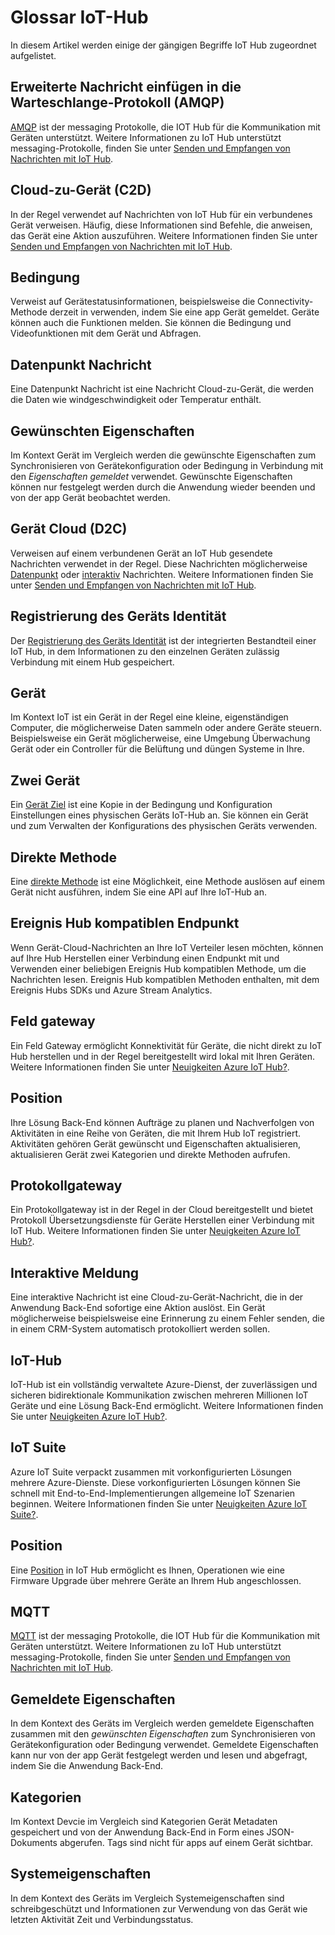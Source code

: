 <properties
 pageTitle="Leitfaden für Entwickler - Glossar | Microsoft Azure"
 description="Ein Glossar allgemeine IoT Hub für Ausdrücke"
 services="iot-hub"
 documentationCenter=".net"
 authors="dominicbetts"
 manager="timlt"
 editor=""/>

<tags
 ms.service="iot-hub"
 ms.devlang="multiple"
 ms.topic="article"
 ms.tgt_pltfrm="na"
 ms.workload="na"
 ms.date="09/30/2016" 
 ms.author="dobett"/>

# <a name="glossary-of-iot-hub-terms"></a>Glossar IoT-Hub

In diesem Artikel werden einige der gängigen Begriffe IoT Hub zugeordnet aufgelistet.

## <a name="advanced-message-queueing-protocol-amqp"></a>Erweiterte Nachricht einfügen in die Warteschlange-Protokoll (AMQP)

[AMQP](https://www.amqp.org/) ist der messaging Protokolle, die IOT Hub für die Kommunikation mit Geräten unterstützt. Weitere Informationen zu IoT Hub unterstützt messaging-Protokolle, finden Sie unter [Senden und Empfangen von Nachrichten mit IoT Hub](iot-hub-devguide-messaging.md).

## <a name="cloud-to-device-c2d"></a>Cloud-zu-Gerät (C2D)

In der Regel verwendet auf Nachrichten von IoT Hub für ein verbundenes Gerät verweisen. Häufig, diese Informationen sind Befehle, die anweisen, das Gerät eine Aktion auszuführen. Weitere Informationen finden Sie unter [Senden und Empfangen von Nachrichten mit IoT Hub](iot-hub-devguide-messaging.md).

## <a name="condition"></a>Bedingung

Verweist auf Gerätestatusinformationen, beispielsweise die Connectivity-Methode derzeit in verwenden, indem Sie eine app Gerät gemeldet. Geräte können auch die Funktionen melden. Sie können die Bedingung und Videofunktionen mit dem Gerät und Abfragen.

## <a name="data-point-message"></a>Datenpunkt Nachricht

Eine Datenpunkt Nachricht ist eine Nachricht Cloud-zu-Gerät, die werden die Daten wie windgeschwindigkeit oder Temperatur enthält.

## <a name="desired-properties"></a>Gewünschten Eigenschaften

Im Kontext Gerät im Vergleich werden die gewünschte Eigenschaften zum Synchronisieren von Gerätekonfiguration oder Bedingung in Verbindung mit den *Eigenschaften gemeldet* verwendet. Gewünschte Eigenschaften können nur festgelegt werden durch die Anwendung wieder beenden und von der app Gerät beobachtet werden. 

## <a name="device-to-cloud-d2c"></a>Gerät Cloud (D2C)

Verweisen auf einem verbundenen Gerät an IoT Hub gesendete Nachrichten verwendet in der Regel. Diese Nachrichten möglicherweise [Datenpunkt](#data-point-message) oder [interaktiv](#interactive-message) Nachrichten. Weitere Informationen finden Sie unter [Senden und Empfangen von Nachrichten mit IoT Hub](iot-hub-devguide-messaging.md).

## <a name="device-identity-registry"></a>Registrierung des Geräts Identität

Der [Registrierung des Geräts Identität](iot-hub-devguide-identity-registry.md) ist der integrierten Bestandteil einer IoT Hub, in dem Informationen zu den einzelnen Geräten zulässig Verbindung mit einem Hub gespeichert.

## <a name="device"></a>Gerät

Im Kontext IoT ist ein Gerät in der Regel eine kleine, eigenständigen Computer, die möglicherweise Daten sammeln oder andere Geräte steuern. Beispielsweise ein Gerät möglicherweise, eine Umgebung Überwachung Gerät oder ein Controller für die Belüftung und düngen Systeme in Ihre.

## <a name="device-twin"></a>Zwei Gerät

Ein [Gerät Ziel](iot-hub-devguide-device-twins.md) ist eine Kopie in der Bedingung und Konfiguration Einstellungen eines physischen Geräts IoT-Hub an. Sie können ein Gerät und zum Verwalten der Konfigurations des physischen Geräts verwenden.

## <a name="direct-method"></a>Direkte Methode

Eine [direkte Methode](iot-hub-devguide-direct-methods.md) ist eine Möglichkeit, eine Methode auslösen auf einem Gerät nicht ausführen, indem Sie eine API auf Ihre IoT-Hub an.

## <a name="event-hub-compatible-endpoint"></a>Ereignis Hub kompatiblen Endpunkt

Wenn Gerät-Cloud-Nachrichten an Ihre IoT Verteiler lesen möchten, können auf Ihre Hub Herstellen einer Verbindung einen Endpunkt mit und Verwenden einer beliebigen Ereignis Hub kompatiblen Methode, um die Nachrichten lesen. Ereignis Hub kompatiblen Methoden enthalten, mit dem Ereignis Hubs SDKs und Azure Stream Analytics.

## <a name="field-gateway"></a>Feld gateway

Ein Feld Gateway ermöglicht Konnektivität für Geräte, die nicht direkt zu IoT Hub herstellen und in der Regel bereitgestellt wird lokal mit Ihren Geräten. Weitere Informationen finden Sie unter [Neuigkeiten Azure IoT Hub?](iot-hub-what-is-iot-hub.md).

## <a name="job"></a>Position

Ihre Lösung Back-End können Aufträge zu planen und Nachverfolgen von Aktivitäten in eine Reihe von Geräten, die mit Ihrem Hub IoT registriert. Aktivitäten gehören Gerät gewünscht und Eigenschaften aktualisieren, aktualisieren Gerät zwei Kategorien und direkte Methoden aufrufen.

## <a name="protocol-gateway"></a>Protokollgateway

Ein Protokollgateway ist in der Regel in der Cloud bereitgestellt und bietet Protokoll Übersetzungsdienste für Geräte Herstellen einer Verbindung mit IoT Hub. Weitere Informationen finden Sie unter [Neuigkeiten Azure IoT Hub?](iot-hub-what-is-iot-hub.md).

## <a name="interactive-message"></a>Interaktive Meldung

Eine interaktive Nachricht ist eine Cloud-zu-Gerät-Nachricht, die in der Anwendung Back-End sofortige eine Aktion auslöst. Ein Gerät möglicherweise beispielsweise eine Erinnerung zu einem Fehler senden, die in einem CRM-System automatisch protokolliert werden sollen.

## <a name="iot-hub"></a>IoT-Hub

IoT-Hub ist ein vollständig verwaltete Azure-Dienst, der zuverlässigen und sicheren bidirektionale Kommunikation zwischen mehreren Millionen IoT Geräte und eine Lösung Back-End ermöglicht. Weitere Informationen finden Sie unter [Neuigkeiten Azure IoT Hub?](iot-hub-what-is-iot-hub.md).

## <a name="iot-suite"></a>IoT Suite

Azure IoT Suite verpackt zusammen mit vorkonfigurierten Lösungen mehrere Azure-Dienste. Diese vorkonfigurierten Lösungen können Sie schnell mit End-to-End-Implementierungen allgemeine IoT Szenarien beginnen. Weitere Informationen finden Sie unter [Neuigkeiten Azure IoT Suite?](../iot-suite/iot-suite-overview.md).

## <a name="job"></a>Position

Eine [Position](iot-hub-devguide-jobs.md) in IoT Hub ermöglicht es Ihnen, Operationen wie eine Firmware Upgrade über mehrere Geräte an Ihrem Hub angeschlossen.

## <a name="mqtt"></a>MQTT

[MQTT](http://mqtt.org/) ist der messaging Protokolle, die IOT Hub für die Kommunikation mit Geräten unterstützt. Weitere Informationen zu IoT Hub unterstützt messaging-Protokolle, finden Sie unter [Senden und Empfangen von Nachrichten mit IoT Hub](iot-hub-devguide-messaging.md).

## <a name="reported-properties"></a>Gemeldete Eigenschaften

In dem Kontext des Geräts im Vergleich werden gemeldete Eigenschaften zusammen mit den *gewünschten Eigenschaften* zum Synchronisieren von Gerätekonfiguration oder Bedingung verwendet. Gemeldete Eigenschaften kann nur von der app Gerät festgelegt werden und lesen und abgefragt, indem Sie die Anwendung Back-End.

## <a name="tags"></a>Kategorien

Im Kontext Devcie im Vergleich sind Kategorien Gerät Metadaten gespeichert und von der Anwendung Back-End in Form eines JSON-Dokuments abgerufen. Tags sind nicht für apps auf einem Gerät sichtbar.

## <a name="system-properties"></a>Systemeigenschaften

In dem Kontext des Geräts im Vergleich Systemeigenschaften sind schreibgeschützt und Informationen zur Verwendung von das Gerät wie letzten Aktivität Zeit und Verbindungsstatus.